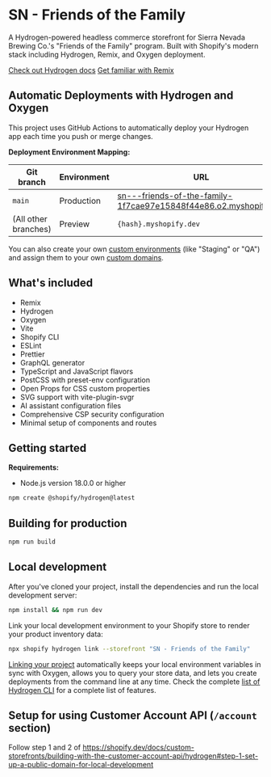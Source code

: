 # SN - Friends of the Family

A Hydrogen-powered headless commerce storefront for Sierra Nevada Brewing Co.'s "Friends of the Family" program. Built with Shopify's modern stack including Hydrogen, Remix, and Oxygen deployment.

[Check out Hydrogen docs](https://shopify.dev/custom-storefronts/hydrogen)
[Get familiar with Remix](https://remix.run/docs/en/v1)

## Automatic Deployments with Hydrogen and Oxygen

This project uses GitHub Actions to automatically deploy your Hydrogen app each time you push or merge changes.

**Deployment Environment Mapping:**

| Git branch | Environment | URL |
|------------|-------------|-----|
| `main` | Production | [sn---friends-of-the-family-1f7cae97e15848f44e86.o2.myshopify.dev](https://sn---friends-of-the-family-1f7cae97e15848f44e86.o2.myshopify.dev) |
| (All other branches) | Preview | `{hash}.myshopify.dev` |

You can also create your own [custom environments](https://shopify.dev/docs/custom-storefronts/hydrogen/environments#managing-environments) (like "Staging" or "QA") and assign them to your own [custom domains](https://shopify.dev/docs/custom-storefronts/hydrogen/migrate/redirect-traffic#step-1-set-up-the-domains).

## What's included

- Remix
- Hydrogen
- Oxygen
- Vite
- Shopify CLI
- ESLint
- Prettier
- GraphQL generator
- TypeScript and JavaScript flavors
- PostCSS with preset-env configuration
- Open Props for CSS custom properties
- SVG support with vite-plugin-svgr
- AI assistant configuration files
- Comprehensive CSP security configuration
- Minimal setup of components and routes

## Getting started

**Requirements:**

- Node.js version 18.0.0 or higher

```bash
npm create @shopify/hydrogen@latest
```

## Building for production

```bash
npm run build
```

## Local development

After you've cloned your project, install the dependencies and run the local development server:

```bash
npm install && npm run dev
```

Link your local development environment to your Shopify store to render your product inventory data:

```bash
npx shopify hydrogen link --storefront "SN - Friends of the Family"
```

[Linking your project](https://shopify.dev/docs/custom-storefronts/hydrogen/cli#link) automatically keeps your local environment variables in sync with Oxygen, allows you to query your store data, and lets you create deployments from the command line at any time. Check the complete [list of Hydrogen CLI](https://shopify.dev/docs/custom-storefronts/hydrogen/cli) for a complete list of features.

## Setup for using Customer Account API (`/account` section)

Follow step 1 and 2 of <https://shopify.dev/docs/custom-storefronts/building-with-the-customer-account-api/hydrogen#step-1-set-up-a-public-domain-for-local-development>
